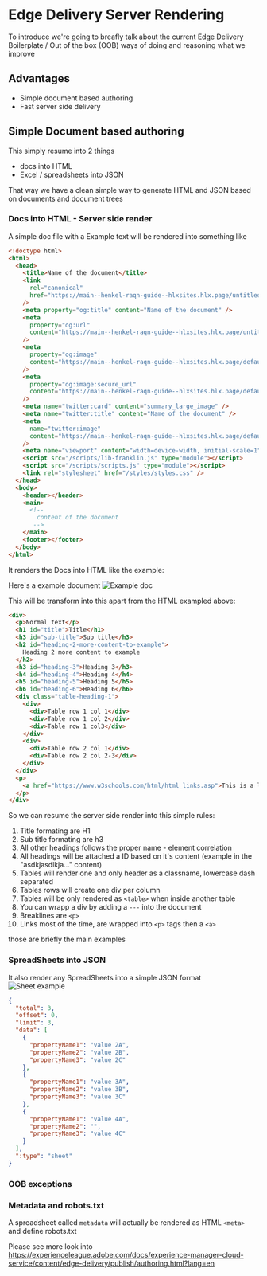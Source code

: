 # Edge Delivery Server Rendering

To introduce we're going to breafly talk about the current Edge Delivery Boilerplate / Out of the box (OOB) ways of doing and reasoning what we improve

## Advantages

- Simple document based authoring
- Fast server side delivery

## Simple Document based authoring

This simply resume into 2 things

- docs into HTML
- Excel / spreadsheets into JSON

That way we have a clean simple way to generate HTML and JSON based on documents and document trees

### Docs into HTML - Server side render

A simple doc file with a Example text will be rendered into something like

```HTML
<!doctype html>
<html>
  <head>
    <title>Name of the document</title>
    <link
      rel="canonical"
      href="https://main--henkel-raqn-guide--hlxsites.hlx.page/untitled-document"
    />
    <meta property="og:title" content="Name of the document" />
    <meta
      property="og:url"
      content="https://main--henkel-raqn-guide--hlxsites.hlx.page/untitled-document"
    />
    <meta
      property="og:image"
      content="https://main--henkel-raqn-guide--hlxsites.hlx.page/default-meta-image.png?width=1200&#x26;format=pjpg&#x26;optimize=medium"
    />
    <meta
      property="og:image:secure_url"
      content="https://main--henkel-raqn-guide--hlxsites.hlx.page/default-meta-image.png?width=1200&#x26;format=pjpg&#x26;optimize=medium"
    />
    <meta name="twitter:card" content="summary_large_image" />
    <meta name="twitter:title" content="Name of the document" />
    <meta
      name="twitter:image"
      content="https://main--henkel-raqn-guide--hlxsites.hlx.page/default-meta-image.png?width=1200&#x26;format=pjpg&#x26;optimize=medium"
    />
    <meta name="viewport" content="width=device-width, initial-scale=1" />
    <script src="/scripts/lib-franklin.js" type="module"></script>
    <script src="/scripts/scripts.js" type="module"></script>
    <link rel="stylesheet" href="/styles/styles.css" />
  </head>
  <body>
    <header></header>
    <main>
      <!--
        content of the document
       -->
    </main>
    <footer></footer>
  </body>
</html>
```

It renders the Docs into HTML like the example:

Here's a example document
![Example doc](assets/doc-example.png)

This will be transform into this apart from the HTML exampled above:

```HTML
<div>
  <p>Normal text</p>
  <h1 id="title">Title</h1>
  <h3 id="sub-title">Sub title</h3>
  <h2 id="heading-2-more-content-to-example">
    Heading 2 more content to example
  </h2>
  <h3 id="heading-3">Heading 3</h3>
  <h4 id="heading-4">Heading 4</h4>
  <h5 id="heading-5">Heading 5</h5>
  <h6 id="heading-6">Heading 6</h6>
  <div class="table-heading-1">
    <div>
      <div>Table row 1 col 1</div>
      <div>Table row 1 col 2</div>
      <div>Table row 1 col3</div>
    </div>
    <div>
      <div>Table row 2 col 1</div>
      <div>Table row 2 col 2-3</div>
    </div>
  </div>
  <p>
    <a href="https://www.w3schools.com/html/html_links.asp">This is a link example</a>
  </p>
</div>
```

So we can resume the server side render into this simple rules:

1. Title formating are H1
2. Sub title formating are h3
3. All other headings follows the proper name - element correlation
4. All headings will be attached a ID based on it's content (example in the "asdkjasdlkja..." content)
5. Tables will render one and only header as a classname, lowercase dash separated
6. Tables rows will create one div per column
7. Tables will be only rendered as `<table>` when inside another table
8. You can wrapp a div by adding a `---` into the document
9. Breaklines are `<p>`
10. Links most of the time, are wrapped into `<p>` tags then a `<a>`

those are briefly the main examples

### SpreadSheets into JSON

It also render any SpreadSheets into a simple JSON format
![Sheet example](assets/sheet-example.png)

```json
{
  "total": 3,
  "offset": 0,
  "limit": 3,
  "data": [
    {
      "propertyName1": "value 2A",
      "propertyName2": "value 2B",
      "propertyName3": "value 2C"
    },
    {
      "propertyName1": "value 3A",
      "propertyName2": "value 3B",
      "propertyName3": "value 3C"
    },
    {
      "propertyName1": "value 4A",
      "propertyName2": "",
      "propertyName3": "value 4C"
    }
  ],
  ":type": "sheet"
}
```

### OOB exceptions

### Metadata and robots.txt

A spreadsheet called `metadata` will actually be rendered as HTML `<meta>`
and define robots.txt

Please see more look into
https://experienceleague.adobe.com/docs/experience-manager-cloud-service/content/edge-delivery/publish/authoring.html?lang=en
